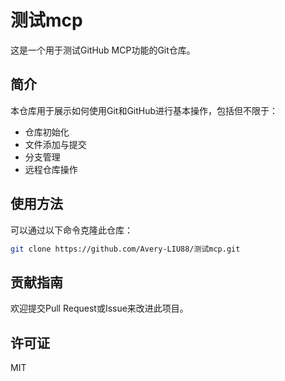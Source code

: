 # 测试mcp

这是一个用于测试GitHub MCP功能的Git仓库。

## 简介

本仓库用于展示如何使用Git和GitHub进行基本操作，包括但不限于：

- 仓库初始化
- 文件添加与提交
- 分支管理
- 远程仓库操作

## 使用方法

可以通过以下命令克隆此仓库：

```bash
git clone https://github.com/Avery-LIU88/测试mcp.git
```

## 贡献指南

欢迎提交Pull Request或Issue来改进此项目。

## 许可证

MIT